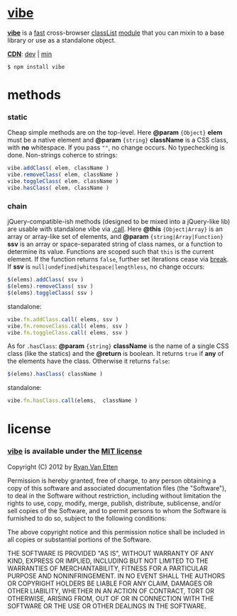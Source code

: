 [vibe](https://github.com/ryanve/vibe)
====

**[vibe](https://github.com/ryanve/vibe)** is a [fast](http://jsperf.com/vibe) cross-browser [classList](https://developer.mozilla.org/en-US/docs/DOM/element.classList) [module](https://npmjs.org/package/vibe) that you can mixin to a base library or use as a standalone object.

**[CDN](http://airve.github.com)**: [dev](http://airve.github.com/js/vibe/vibe.js) | [min](http://airve.github.com/js/vibe/vibe.min.js)

```
$ npm install vibe
```

# methods

### static

Cheap simple methods are on the top-level. Here **@param** `{Object}` **elem** must be a native element and **@param** `{string}` **className** is a CSS class, with **no** whitespace. If you pass `""`, no change occurs. No typechecking is done. Non-strings coherce to strings:

```js
vibe.addClass( elem, className )
vibe.removeClass( elem, className )
vibe.toggleClass( elem, className )
vibe.hasClass( elem, className )
```
### chain

jQuery-compatible-ish methods (designed to be mixed into a jQuery-like lib) are usable with standalone vibe via [.call](https://developer.mozilla.org/en-US/docs/JavaScript/Reference/Global_Objects/Function/call). Here **@this** `{Object|Array}` is an array or array-like set of elements, and **@param** `{string|Array|Function}` **ssv** is an array or space-separated string of class names, or a function to determine its value. Functions are scoped such that `this` is the current element. If the function returns `false`, further set iterations cease via [break](https://developer.mozilla.org/en-US/docs/JavaScript/Reference/Statements/break). If **ssv** is `null|undefined|whitespace|lengthless`, no change occurs:

```js
$(elems).addClass( ssv )
$(elems).removeClass( ssv )
$(elems).toggleClass( ssv )
```
standalone:
```js
vibe.fn.addClass.call( elems, ssv )
vibe.fn.removeClass.call( elems, ssv )
vibe.fn.toggleClass.call( elems, ssv )
```

As for `.hasClass`: **@param** `{string}` **className** is the name of a single CSS class (like the statics) and the **@return** is boolean. It returns `true` if **any** of the elements have the class. Otherwise it returns `false`:

```js
$(elems).hasClass( className )
```
standalone:
```js
vibe.fn.hasClass.call(elems,  className )
```

# license

### [vibe](http://github.com/ryanve/vibe) is available under the [MIT license](http://en.wikipedia.org/wiki/MIT_License)

Copyright (C) 2012 by [Ryan Van Etten](https://github.com/ryanve)

Permission is hereby granted, free of charge, to any person obtaining a copy
of this software and associated documentation files (the "Software"), to deal
in the Software without restriction, including without limitation the rights
to use, copy, modify, merge, publish, distribute, sublicense, and/or sell
copies of the Software, and to permit persons to whom the Software is
furnished to do so, subject to the following conditions:

The above copyright notice and this permission notice shall be included in
all copies or substantial portions of the Software.

THE SOFTWARE IS PROVIDED "AS IS", WITHOUT WARRANTY OF ANY KIND, EXPRESS OR
IMPLIED, INCLUDING BUT NOT LIMITED TO THE WARRANTIES OF MERCHANTABILITY,
FITNESS FOR A PARTICULAR PURPOSE AND NONINFRINGEMENT. IN NO EVENT SHALL THE
AUTHORS OR COPYRIGHT HOLDERS BE LIABLE FOR ANY CLAIM, DAMAGES OR OTHER
LIABILITY, WHETHER IN AN ACTION OF CONTRACT, TORT OR OTHERWISE, ARISING FROM,
OUT OF OR IN CONNECTION WITH THE SOFTWARE OR THE USE OR OTHER DEALINGS IN
THE SOFTWARE.